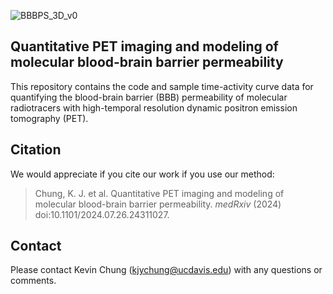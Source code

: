 
![BBBPS_3D_v0](https://github.com/user-attachments/assets/a3b45577-ff3b-4597-a243-4677ccb2a052)

## Quantitative PET imaging and modeling of molecular blood-brain barrier permeability
This repository contains the code and sample time-activity curve data for quantifying the blood-brain barrier (BBB) permeability of molecular radiotracers with high-temporal resolution dynamic positron emission tomography (PET).

## Citation
We would appreciate if you cite our work if you use our method:
> Chung, K. J. et al. Quantitative PET imaging and modeling of molecular blood-brain barrier permeability. *medRxiv* (2024) doi:10.1101/2024.07.26.24311027.

## Contact
Please contact Kevin Chung (kjychung@ucdavis.edu) with any questions or comments.
